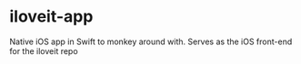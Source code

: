 # iloveit-app

Native iOS app in Swift to monkey around with. Serves as the iOS front-end for the iloveit repo
